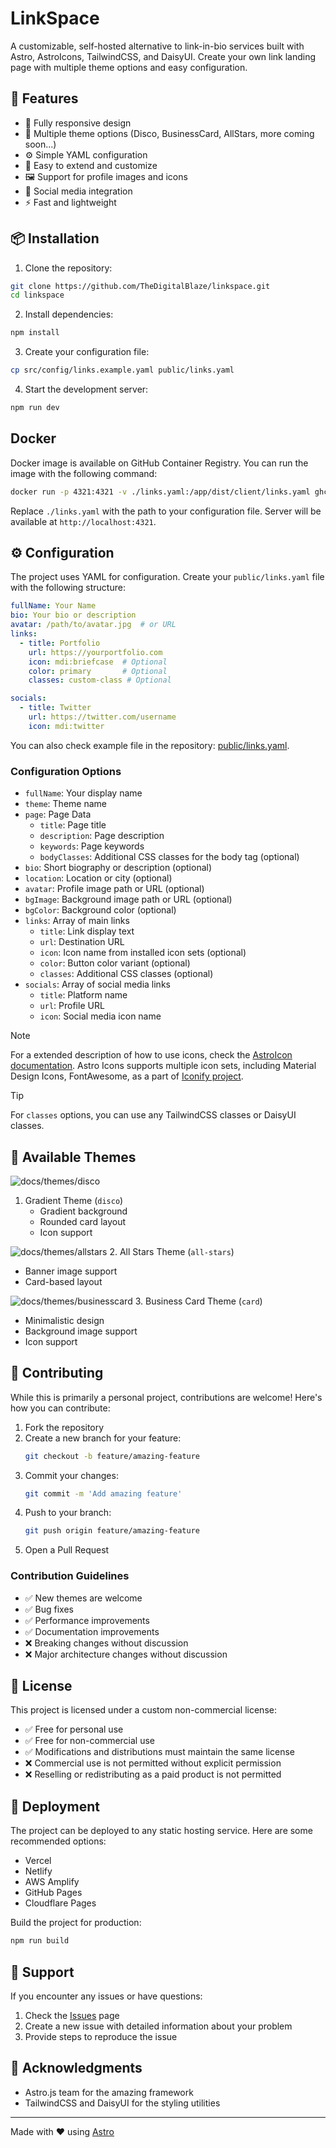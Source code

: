 # LinkSpace

A customizable, self-hosted alternative to link-in-bio services built with Astro, AstroIcons, TailwindCSS, and DaisyUI. Create your own link landing page with multiple theme options and easy configuration.

## 🚀 Features

- 📱 Fully responsive design
- 🎨 Multiple theme options (Disco, BusinessCard, AllStars, more coming soon...)
- ⚙️ Simple YAML configuration
- 🔌 Easy to extend and customize
- 🖼️ Support for profile images and icons
- 🔗 Social media integration
- ⚡ Fast and lightweight

## 📦 Installation

1. Clone the repository:
```bash
git clone https://github.com/TheDigitalBlaze/linkspace.git
cd linkspace
```

2. Install dependencies:
```bash
npm install
```

3. Create your configuration file:
```bash
cp src/config/links.example.yaml public/links.yaml
```

4. Start the development server:
```bash
npm run dev
```

##  Docker 

Docker image is available on GitHub Container Registry. You can run the image with the following command:

```bash
docker run -p 4321:4321 -v ./links.yaml:/app/dist/client/links.yaml ghcr.io/thedigitalblaze/linkspace:latest
```

Replace `./links.yaml` with the path to your configuration file. Server will be available at `http://localhost:4321`.

## ⚙️ Configuration

The project uses YAML for configuration. Create your `public/links.yaml` file with the following structure:

```yaml
fullName: Your Name
bio: Your bio or description
avatar: /path/to/avatar.jpg  # or URL
links:
  - title: Portfolio
    url: https://yourportfolio.com
    icon: mdi:briefcase  # Optional
    color: primary       # Optional
    classes: custom-class # Optional

socials:
  - title: Twitter
    url: https://twitter.com/username
    icon: mdi:twitter
```

You can also check example file in the repository: [public/links.yaml](https://github.com/TheDigitalBlaze/linkspace/blob/main/public/links.yaml).

### Configuration Options

- `fullName`: Your display name
- `theme`: Theme name 
- `page`: Page Data
  - `title`: Page title
  - `description`: Page description
  - `keywords`: Page keywords
  - `bodyClasses`: Additional CSS classes for the body tag (optional)
- `bio`: Short biography or description (optional)
- `location`: Location or city (optional)
- `avatar`: Profile image path or URL (optional)
- `bgImage`: Background image path or URL (optional)
- `bgColor`: Background color (optional)
- `links`: Array of main links
  - `title`: Link display text
  - `url`: Destination URL
  - `icon`: Icon name from installed icon sets (optional)
  - `color`: Button color variant (optional)
  - `classes`: Additional CSS classes (optional)
- `socials`: Array of social media links
  - `title`: Platform name
  - `url`: Profile URL
  - `icon`: Social media icon name
  
> [!NOTE]  
> For a extended description of how to use icons, check the [AstroIcon documentation](https://www.astroicon.dev/getting-started/). 
Astro Icons supports multiple icon sets, including Material Design Icons, FontAwesome, as a part of [Iconify project](https://icon-sets.iconify.design).

> [!TIP]
> For `classes` options, you can use any TailwindCSS classes or DaisyUI classes. 

## 🎨 Available Themes

![docs/themes/disco](docs/themes/disco.png)
1. Gradient Theme (`disco`)
   - Gradient background
   - Rounded card layout
   - Icon support

![docs/themes/allstars](docs/themes/all-stars.png)
2. All Stars Theme (`all-stars`)
   - Banner image support
   - Card-based layout

![docs/themes/businesscard](docs/themes/card.png)
3. Business Card Theme (`card`)
   - Minimalistic design
   - Background image support
   - Icon support

## 🤝 Contributing

While this is primarily a personal project, contributions are welcome! Here's how you can contribute:

1. Fork the repository
2. Create a new branch for your feature:
   ```bash
   git checkout -b feature/amazing-feature
   ```
3. Commit your changes:
   ```bash
   git commit -m 'Add amazing feature'
   ```
4. Push to your branch:
   ```bash
   git push origin feature/amazing-feature
   ```
5. Open a Pull Request

### Contribution Guidelines

- ✅ New themes are welcome
- ✅ Bug fixes
- ✅ Performance improvements
- ✅ Documentation improvements
- ❌ Breaking changes without discussion
- ❌ Major architecture changes without discussion

## 📝 License

This project is licensed under a custom non-commercial license:

- ✅ Free for personal use
- ✅ Free for non-commercial use
- ✅ Modifications and distributions must maintain the same license
- ❌ Commercial use is not permitted without explicit permission
- ❌ Reselling or redistributing as a paid product is not permitted

## 🚀 Deployment

The project can be deployed to any static hosting service. Here are some recommended options:

- Vercel
- Netlify
- AWS Amplify
- GitHub Pages
- Cloudflare Pages

Build the project for production:
```bash
npm run build
```

## 🤔 Support

If you encounter any issues or have questions:

1. Check the [Issues](https://github.com/TheDigitalBlaze/linkspace/issues) page
2. Create a new issue with detailed information about your problem
3. Provide steps to reproduce the issue

## 🙏 Acknowledgments

- Astro.js team for the amazing framework
- TailwindCSS and DaisyUI for the styling utilities

---

Made with ❤️ using [Astro](https://astro.build)
